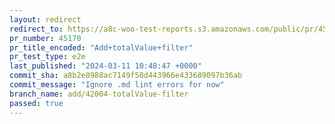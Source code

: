 ```yaml
---
layout: redirect
redirect_to: https://a8c-woo-test-reports.s3.amazonaws.com/public/pr/45170/e2e/index.html
pr_number: 45170
pr_title_encoded: "Add+totalValue+filter"
pr_test_type: e2e
last_published: "2024-03-11 10:48:47 +0000"
commit_sha: a8b2e8988ac7149f50d443966e433689097b36ab
commit_message: "Ignore .md lint errors for now"
branch_name: add/42004-totalValue-filter
passed: true
---
```

